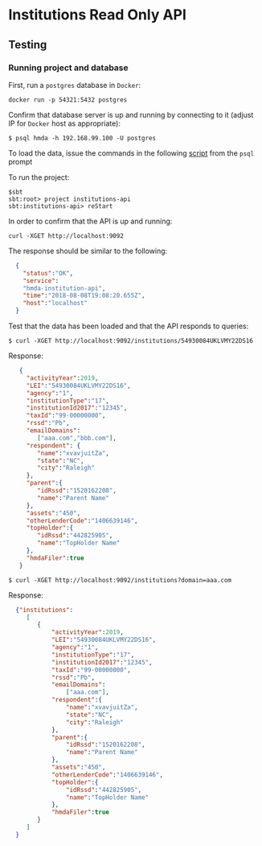 # Institutions Read Only API

## Testing

### Running project and database


First, run a `postgres` database in `Docker`:

```shell
docker run -p 54321:5432 postgres
```

Confirm that database server is up and running by connecting to it (adjust IP for `Docker` host as appropriate):

```shell
$ psql hmda -h 192.168.99.100 -U postgres

```

To load the data, issue the commands in the following [script](src/test/resources/institutions.sql) from the `psql` prompt

To run the project:

```shell
$sbt
sbt:root> project institutions-api
sbt:institutions-api> reStart
```

In order to confirm that the API is up and running:

```shell
curl -XGET http://localhost:9092
```

The response should be similar to the following:

```json
  {
    "status":"OK",
    "service":
    "hmda-institution-api",
    "time":"2018-08-08T19:08:20.655Z",
    "host":"localhost"
  }
```

Test that the data has been loaded and that the API responds to queries:

```shell
$ curl -XGET http://localhost:9092/institutions/54930084UKLVMY22DS16
```

Response:

```json
   {
     "activityYear":2019,
     "LEI":"54930084UKLVMY22DS16",
     "agency":"1",
     "institutionType":"17",
     "institutionId2017":"12345",
     "taxId":"99-00000000",
     "rssd":"Pb",
     "emailDomains":
        ["aaa.com","bbb.com"],
     "respondent": {
        "name":"xvavjuitZa",
        "state":"NC",
        "city":"Raleigh"
     },
     "parent":{
        "idRssd":"1520162208",
        "name":"Parent Name"
     },
     "assets":"450",
     "otherLenderCode":"1406639146",
     "topHolder":{
        "idRssd":"442825905",
        "name":"TopHolder Name"
     },
     "hmdaFiler":true
   }
```

```shell
$ curl -XGET http://localhost:9092/institutions?domain=aaa.com
```

Response:

```json
  {"institutions":
     [
        {
            "activityYear":2019,
            "LEI":"54930084UKLVMY22DS16",
            "agency":"1",
            "institutionType":"17",
            "institutionId2017":"12345",
            "taxId":"99-00000000",
            "rssd":"Pb",
            "emailDomains":
                ["aaa.com"],
            "respondent":{
                "name":"xvavjuitZa",
                "state":"NC",
                "city":"Raleigh"
            },
            "parent":{
                "idRssd":"1520162208",
                "name":"Parent Name"
            },
            "assets":"450",
            "otherLenderCode":"1406639146",
            "topHolder":{
                "idRssd":"442825905",
                "name":"TopHolder Name"
            },
            "hmdaFiler":true
        }
     ]
  }
```







